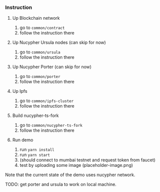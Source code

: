### Instruction

1. Up Blockchain network 
    1. go to `common/contract`
    2. follow the instruction there

2. Up Nucypher Ursula nodes (can skip for now)

    1. go to `common/ursula`
    2. follow the instruction there


3. Up Nucypher Porter (can skip for now)

    1. go to `common/porter`
    2. follow the instruction there

4. Up Ipfs
    1. go to `common/ipfs-cluster`
    2. follow the instruction there

5. Build nucypher-ts-fork
    1. go to `common/nucypher-ts-fork`
    2. follow the instruction there

4. Run demo
    1. run `yarn install`
    2. run `yarn start`
    3. (should connect to mumbai testnet and request token from faucet) 
    4. test by uploading some image (placeholder-image.png)

Note that the current state of the demo uses nucypher network.

TODO: get porter and ursula to work on local machine.